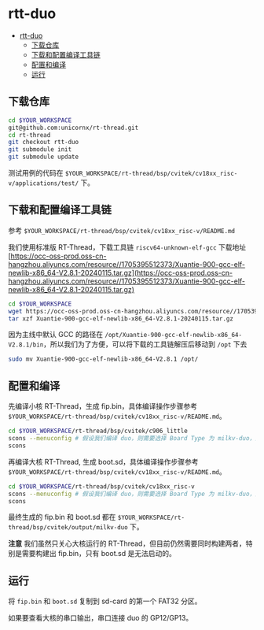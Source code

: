 # rtt-duo

<!-- TOC -->

- [rtt-duo](#rtt-duo)
	- [下载仓库](#下载仓库)
	- [下载和配置编译工具链](#下载和配置编译工具链)
	- [配置和编译](#配置和编译)
	- [运行](#运行)

<!-- /TOC -->

## 下载仓库

```bash
cd $YOUR_WORKSPACE
git@github.com:unicornx/rt-thread.git
cd rt-thread
git checkout rtt-duo
git submodule init
git submodule update
```

测试用例的代码在 `$YOUR_WORKSPACE/rt-thread/bsp/cvitek/cv18xx_risc-v/applications/test/` 下。

## 下载和配置编译工具链

参考 `$YOUR_WORKSPACE/rt-thread/bsp/cvitek/cv18xx_risc-v/README.md`

我们使用标准版 RT-Thread，下载工具链 `riscv64-unknown-elf-gcc` 下载地址  [https://occ-oss-prod.oss-cn-hangzhou.aliyuncs.com/resource//1705395512373/Xuantie-900-gcc-elf-newlib-x86_64-V2.8.1-20240115.tar.gz](https://occ-oss-prod.oss-cn-hangzhou.aliyuncs.com/resource//1705395512373/Xuantie-900-gcc-elf-newlib-x86_64-V2.8.1-20240115.tar.gz)

```bash
cd $YOUR_WORKSPACE
wget https://occ-oss-prod.oss-cn-hangzhou.aliyuncs.com/resource//1705395512373/Xuantie-900-gcc-elf-newlib-x86_64-V2.8.1-20240115.tar.gz
tar xzf Xuantie-900-gcc-elf-newlib-x86_64-V2.8.1-20240115.tar.gz
```

因为主线中默认 GCC 的路径在 `/opt/Xuantie-900-gcc-elf-newlib-x86_64-V2.8.1/bin`，所以我们为了方便，可以将下载的工具链解压后移动到 `/opt` 下去

```bash
sudo mv Xuantie-900-gcc-elf-newlib-x86_64-V2.8.1 /opt/
```

## 配置和编译

先编译小核 RT-Thread，生成 fip.bin，具体编译操作步骤参考 `$YOUR_WORKSPACE/rt-thread/bsp/cvitek/cv18xx_risc-v/README.md`。

```bash
cd $YOUR_WORKSPACE/rt-thread/bsp/cvitek/c906_little
scons --menuconfig # 假设我们编译 duo，则需要选择 Board Type 为 milkv-duo，默认为 milkv-duo256m
scons
```

再编译大核 RT-Thread, 生成 boot.sd，具体编译操作步骤参考 `$YOUR_WORKSPACE/rt-thread/bsp/cvitek/cv18xx_risc-v/README.md`。

```bash
cd $YOUR_WORKSPACE/rt-thread/bsp/cvitek/cv18xx_risc-v
scons --menuconfig # 假设我们编译 duo，则需要选择 Board Type 为 milkv-duo，默认为 milkv-duo256m
scons
```

最终生成的 fip.bin 和 boot.sd 都在 `$YOUR_WORKSPACE/rt-thread/bsp/cvitek/output/milkv-duo` 下。

**注意** 我们虽然只关心大核运行的 RT-Thread，但目前仍然需要同时构建两者，特别是需要构建出 fip.bin，只有 boot.sd 是无法启动的。

## 运行

将 `fip.bin` 和 `boot.sd` 复制到 sd-card 的第一个 FAT32 分区。

如果要查看大核的串口输出，串口连接 duo 的 GP12/GP13。





